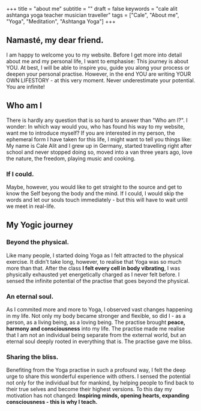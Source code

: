 +++
title = "about me"
subtitle = ""
draft = false
keywords = "cale alit ashtanga yoga teacher musician traveller"
tags = ["Cale", "About me", "Yoga", "Meditation", "Ashtanga Yoga"]
+++

## Namasté, my dear friend.

I am happy to welcome you to my website. Before I get more into detail about me and my personal life, I want to emphasise: This journey is about YOU. At best, I will be able to inspire you, guide you along your process or deepen your personal practise. However, in the end YOU are writing YOUR OWN LIFESTORY - at this very moment. Never underestimate your potential. You are infinite!

## Who am I

There is hardly any question that is so hard to answer than "Who am I?". I wonder: In which way would you, who has found his way to my website, want me to introduce myself? If you are interested in my person, the ephemeral form I have taken for this life, I might want to tell you things like: My name is Cale Alit and I grew up in Germany, started travelling right after school and never stopped doing so, moved into a van three years ago, love the nature, the freedom, playing music and cooking. 

### If I could.

Maybe, however, you would like to get straight to the source and get to know the Self beyong the body and the mind. If I could, I would skip the words and let our souls touch immediately - but this will have to wait until we meet in real-life. 

## My Yogic journey

### Beyond the physical.

Like many people, I started doing Yoga as I felt attracted to the physical exercise. It didn't take long, however, to realise that Yoga was so much more than that. After the class **I felt every cell in body vibrating**, I was physically exhausted yet energetically charged as I never felt before. I sensed the infinite potential of the practise that goes beyond the physical.

### An eternal soul.

As I commited more and more to Yoga, I observed vast changes happening in my life. Not only my body became stronger and flexible, so did I - as a person, as a living being, as a loving being. The practise brought **peace, harmony and consciousness** into my life. The practise made me realise that I am not an individual being separate from the external world, but an eternal soul deeply rooted in everything that is. The practise gave me bliss.

### Sharing the bliss.

Benefiting from the Yoga practise in such a profound way, I felt the deep urge to share this wonderful experience with others. I sensed the potential not only for the individual but for mankind, by helping people to find back to their true selves and become their highest versions. To this day my motivation has not changed: **Inspiring minds, opening hearts, expanding consciousness - this is why I teach.**